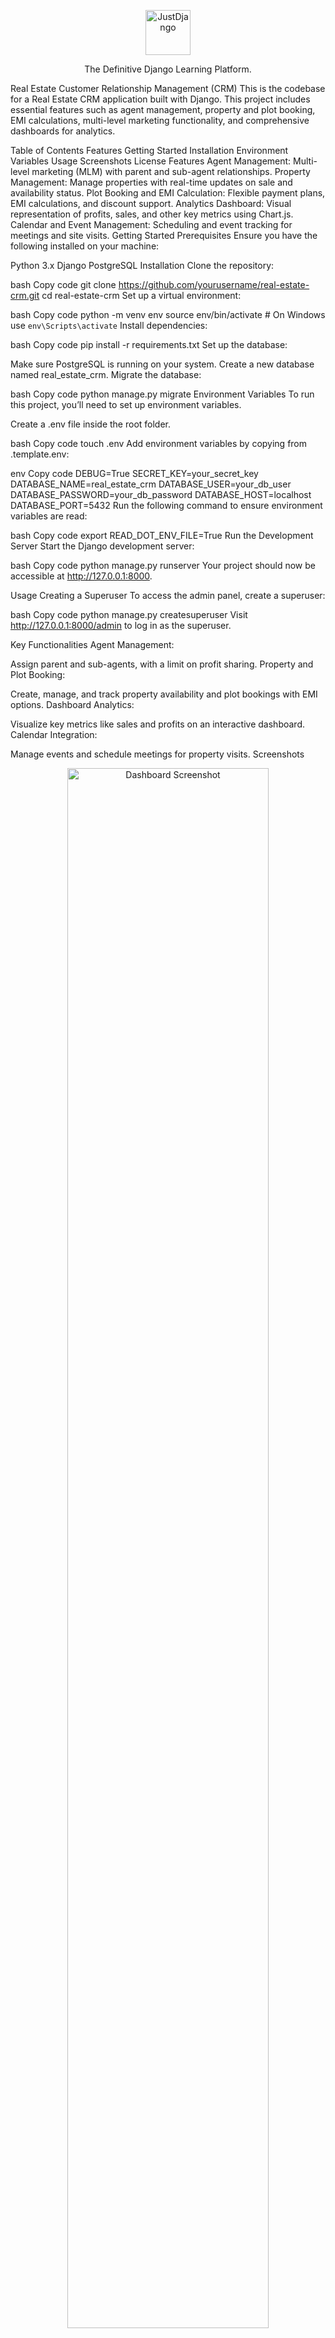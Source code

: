 <p align="center"> <a href="https://justdjango.com/?utm_source=github&utm_medium=logo" target="_blank"> <img src="https://assets.justdjango.com/static/branding/logo.svg" alt="JustDjango" height="72"> </a> </p> <p align="center"> The Definitive Django Learning Platform. </p>
Real Estate Customer Relationship Management (CRM)
This is the codebase for a Real Estate CRM application built with Django. This project includes essential features such as agent management, property and plot booking, EMI calculations, multi-level marketing functionality, and comprehensive dashboards for analytics.

Table of Contents
Features
Getting Started
Installation
Environment Variables
Usage
Screenshots
License
Features
Agent Management: Multi-level marketing (MLM) with parent and sub-agent relationships.
Property Management: Manage properties with real-time updates on sale and availability status.
Plot Booking and EMI Calculation: Flexible payment plans, EMI calculations, and discount support.
Analytics Dashboard: Visual representation of profits, sales, and other key metrics using Chart.js.
Calendar and Event Management: Scheduling and event tracking for meetings and site visits.
Getting Started
Prerequisites
Ensure you have the following installed on your machine:

Python 3.x
Django
PostgreSQL
Installation
Clone the repository:

bash
Copy code
git clone https://github.com/yourusername/real-estate-crm.git
cd real-estate-crm
Set up a virtual environment:

bash
Copy code
python -m venv env
source env/bin/activate  # On Windows use `env\Scripts\activate`
Install dependencies:

bash
Copy code
pip install -r requirements.txt
Set up the database:

Make sure PostgreSQL is running on your system.
Create a new database named real_estate_crm.
Migrate the database:

bash
Copy code
python manage.py migrate
Environment Variables
To run this project, you’ll need to set up environment variables.

Create a .env file inside the root folder.

bash
Copy code
touch .env
Add environment variables by copying from .template.env:

env
Copy code
DEBUG=True
SECRET_KEY=your_secret_key
DATABASE_NAME=real_estate_crm
DATABASE_USER=your_db_user
DATABASE_PASSWORD=your_db_password
DATABASE_HOST=localhost
DATABASE_PORT=5432
Run the following command to ensure environment variables are read:

bash
Copy code
export READ_DOT_ENV_FILE=True
Run the Development Server
Start the Django development server:

bash
Copy code
python manage.py runserver
Your project should now be accessible at http://127.0.0.1:8000.

Usage
Creating a Superuser
To access the admin panel, create a superuser:

bash
Copy code
python manage.py createsuperuser
Visit http://127.0.0.1:8000/admin to log in as the superuser.

Key Functionalities
Agent Management:

Assign parent and sub-agents, with a limit on profit sharing.
Property and Plot Booking:

Create, manage, and track property availability and plot bookings with EMI options.
Dashboard Analytics:

Visualize key metrics like sales and profits on an interactive dashboard.
Calendar Integration:

Manage events and schedule meetings for property visits.
Screenshots
<div align="center"> <img src="path_to_screenshot1.png" alt="Dashboard Screenshot" width="80%"> <p>Dashboard</p> </div> <div align="center"> <img src="path_to_screenshot2.png" alt="Property Management Screenshot" width="80%"> <p>Property Management</p> </div>
License
This project is licensed under the MIT License. See the LICENSE file for more details.

This README file provides a structured introduction and setup instructions to help contributors and users get started with your Real Estate CRM project. Adjust paths, URLs, and descriptions as needed to match your specific setup and project goals.